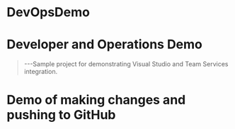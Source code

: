 # DevOpsDemo

Developer and Operations Demo
=============================

>---Sample project for demonstrating Visual Studio and Team Services integration.


# Demo of making changes and pushing to GitHub